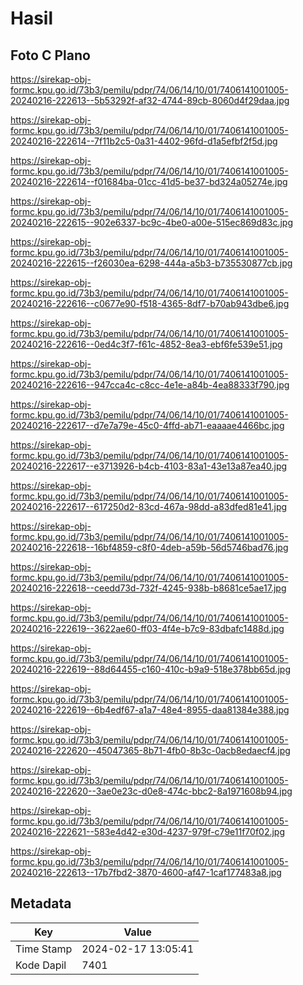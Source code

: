 # Hasil

## Foto C Plano

https://sirekap-obj-formc.kpu.go.id/73b3/pemilu/pdpr/74/06/14/10/01/7406141001005-20240216-222613--5b53292f-af32-4744-89cb-8060d4f29daa.jpg

https://sirekap-obj-formc.kpu.go.id/73b3/pemilu/pdpr/74/06/14/10/01/7406141001005-20240216-222614--7f11b2c5-0a31-4402-96fd-d1a5efbf2f5d.jpg

https://sirekap-obj-formc.kpu.go.id/73b3/pemilu/pdpr/74/06/14/10/01/7406141001005-20240216-222614--f01684ba-01cc-41d5-be37-bd324a05274e.jpg

https://sirekap-obj-formc.kpu.go.id/73b3/pemilu/pdpr/74/06/14/10/01/7406141001005-20240216-222615--902e6337-bc9c-4be0-a00e-515ec869d83c.jpg

https://sirekap-obj-formc.kpu.go.id/73b3/pemilu/pdpr/74/06/14/10/01/7406141001005-20240216-222615--f26030ea-6298-444a-a5b3-b735530877cb.jpg

https://sirekap-obj-formc.kpu.go.id/73b3/pemilu/pdpr/74/06/14/10/01/7406141001005-20240216-222616--c0677e90-f518-4365-8df7-b70ab943dbe6.jpg

https://sirekap-obj-formc.kpu.go.id/73b3/pemilu/pdpr/74/06/14/10/01/7406141001005-20240216-222616--0ed4c3f7-f61c-4852-8ea3-ebf6fe539e51.jpg

https://sirekap-obj-formc.kpu.go.id/73b3/pemilu/pdpr/74/06/14/10/01/7406141001005-20240216-222616--947cca4c-c8cc-4e1e-a84b-4ea88333f790.jpg

https://sirekap-obj-formc.kpu.go.id/73b3/pemilu/pdpr/74/06/14/10/01/7406141001005-20240216-222617--d7e7a79e-45c0-4ffd-ab71-eaaaae4466bc.jpg

https://sirekap-obj-formc.kpu.go.id/73b3/pemilu/pdpr/74/06/14/10/01/7406141001005-20240216-222617--e3713926-b4cb-4103-83a1-43e13a87ea40.jpg

https://sirekap-obj-formc.kpu.go.id/73b3/pemilu/pdpr/74/06/14/10/01/7406141001005-20240216-222617--617250d2-83cd-467a-98dd-a83dfed81e41.jpg

https://sirekap-obj-formc.kpu.go.id/73b3/pemilu/pdpr/74/06/14/10/01/7406141001005-20240216-222618--16bf4859-c8f0-4deb-a59b-56d5746bad76.jpg

https://sirekap-obj-formc.kpu.go.id/73b3/pemilu/pdpr/74/06/14/10/01/7406141001005-20240216-222618--ceedd73d-732f-4245-938b-b8681ce5ae17.jpg

https://sirekap-obj-formc.kpu.go.id/73b3/pemilu/pdpr/74/06/14/10/01/7406141001005-20240216-222619--3622ae60-ff03-4f4e-b7c9-83dbafc1488d.jpg

https://sirekap-obj-formc.kpu.go.id/73b3/pemilu/pdpr/74/06/14/10/01/7406141001005-20240216-222619--88d64455-c160-410c-b9a9-518e378bb65d.jpg

https://sirekap-obj-formc.kpu.go.id/73b3/pemilu/pdpr/74/06/14/10/01/7406141001005-20240216-222619--6b4edf67-a1a7-48e4-8955-daa81384e388.jpg

https://sirekap-obj-formc.kpu.go.id/73b3/pemilu/pdpr/74/06/14/10/01/7406141001005-20240216-222620--45047365-8b71-4fb0-8b3c-0acb8edaecf4.jpg

https://sirekap-obj-formc.kpu.go.id/73b3/pemilu/pdpr/74/06/14/10/01/7406141001005-20240216-222620--3ae0e23c-d0e8-474c-bbc2-8a1971608b94.jpg

https://sirekap-obj-formc.kpu.go.id/73b3/pemilu/pdpr/74/06/14/10/01/7406141001005-20240216-222621--583e4d42-e30d-4237-979f-c79e11f70f02.jpg

https://sirekap-obj-formc.kpu.go.id/73b3/pemilu/pdpr/74/06/14/10/01/7406141001005-20240216-222613--17b7fbd2-3870-4600-af47-1caf177483a8.jpg


## Metadata

| Key        | Value               |
| ---------- | ------------------- |
| Time Stamp | 2024-02-17 13:05:41 |
| Kode Dapil | 7401                |



